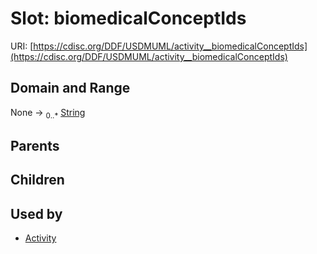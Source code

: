 
# Slot: biomedicalConceptIds




URI: [https://cdisc.org/DDF/USDMUML/activity__biomedicalConceptIds](https://cdisc.org/DDF/USDMUML/activity__biomedicalConceptIds)


## Domain and Range

None &#8594;  <sub>0..\*</sub> [String](types/String.md)

## Parents


## Children


## Used by

 * [Activity](Activity.md)
